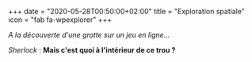 +++
date = "2020-05-28T00:50:00+02:00"
title = "Exploration spatiale"
icon = "fab fa-wpexplorer"
+++

_A la découverte d'une grotte sur un jeu en ligne..._

_Sherlock_ : **Mais c'est quoi à l'intérieur de ce trou ?**
 